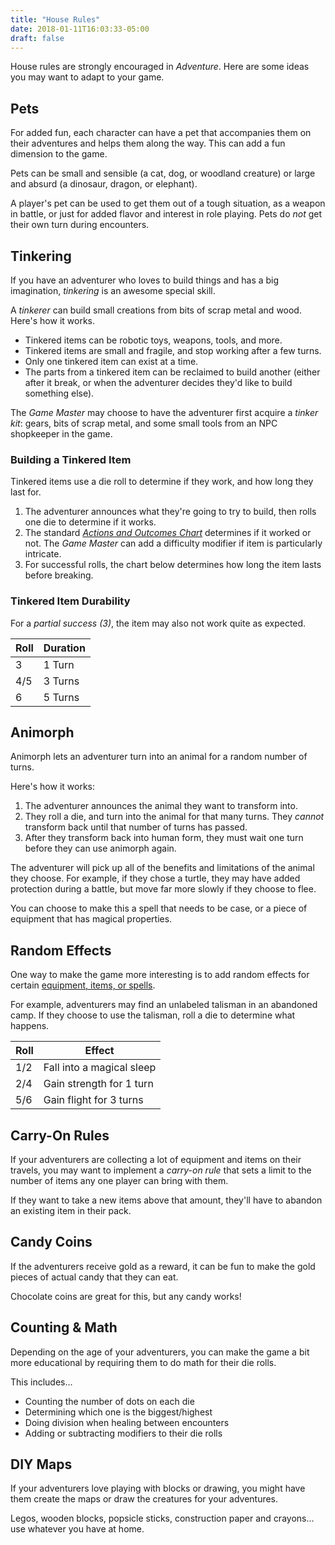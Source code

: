 ```yaml
---
title: "House Rules"
date: 2018-01-11T16:03:33-05:00
draft: false
---
```


House rules are strongly encouraged in *Adventure*. Here are some ideas you may want to adapt to your game.

<div data-toc="Table of Content"></div>

## Pets

For added fun, each character can have a pet that accompanies them on their adventures and helps them along the way. This can add a fun dimension to the game.

Pets can be small and sensible (a cat, dog, or woodland creature) or large and absurd (a dinosaur, dragon, or elephant).

A player's pet can be used to get them out of a tough situation, as a weapon in battle, or just for added flavor and interest in role playing. Pets do *not* get their own turn during encounters.



## Tinkering

If you have an adventurer who loves to build things and has a big imagination, *tinkering* is an awesome special skill.

A *tinkerer* can build small creations from bits of scrap metal and wood. Here's how it works.

- Tinkered items can be robotic toys, weapons, tools, and more.
- Tinkered items are small and fragile, and stop working after a few turns.
- Only one tinkered item can exist at a time.
- The parts from a tinkered item can be reclaimed to build another (either after it break, or when the adventurer decides they'd like to build something else).

The *Game Master* may choose to have the adventurer first acquire a *tinker kit*: gears, bits of scrap metal, and some small tools from an NPC shopkeeper in the game.

### Building a Tinkered Item

Tinkered items use a die roll to determine if they work, and how long they last for.

1. The adventurer announces what they're going to try to build, then rolls one die to determine if it works.
2. The standard *[Actions and Outcomes Chart](/rules/#actions-and-deciding-outcomes)* determines if it worked or not. The *Game Master* can add a difficulty modifier if item is particularly intricate.
3. For successful rolls, the chart below determines how long the item lasts before breaking.

### Tinkered Item Durability

For a *partial success (3)*, the item may also not work quite as expected.

| Roll | Duration |
|------|----------|
| 3    | 1 Turn   |
| 4/5  | 3 Turns  |
| 6    | 5 Turns  |



## Animorph

Animorph lets an adventurer turn into an animal for a random number of turns.

Here's how it works:

1. The adventurer announces the animal they want to transform into.
2. They roll a die, and turn into the animal for that many turns. They *cannot* transform back until that number of turns has passed.
3. After they transform back into human form, they must wait one turn before they can use animorph again.

The adventurer will pick up all of the benefits and limitations of the animal they choose. For example, if they chose a turtle, they may have added protection during a battle, but move far more slowly if they choose to flee.

You can choose to make this a spell that needs to be case, or a piece of equipment that has magical properties.



## Random Effects

One way to make the game more interesting is to add random effects for certain [equipment, items, or spells](/rules/#equipment-spells-items).

For example, adventurers may find an unlabeled talisman in an abandoned camp. If they choose to use the talisman, roll a die to determine what happens.

| Roll    | Effect                    |
|---------|---------------------------|
| 1&#47;2 | Fall into a magical sleep |
| 2/4     | Gain strength for 1 turn  |
| 5/6     | Gain flight for 3 turns   |



## Carry-On Rules

If your adventurers are collecting a lot of equipment and items on their travels, you may want to implement a *carry-on rule* that sets a limit to the number of items any one player can bring with them.

If they want to take a new items above that amount, they'll have to abandon an existing item in their pack.



## Candy Coins

If the adventurers receive gold as a reward, it can be fun to make the gold pieces of actual candy that they can eat.

Chocolate coins are great for this, but any candy works!



## Counting & Math

Depending on the age of your adventurers, you can make the game a bit more educational by requiring them to do math for their die rolls.

This includes...

- Counting the number of dots on each die
- Determining which one is the biggest/highest
- Doing division when healing between encounters
- Adding or subtracting modifiers to their die rolls



## DIY Maps

If your adventurers love playing with blocks or drawing, you might have them create the maps or draw the creatures for your adventures.

Legos, wooden blocks, popsicle sticks, construction paper and crayons... use whatever you have at home.